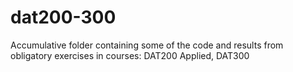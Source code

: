 # dat200-300
Accumulative folder containing some of the code and results from obligatory exercises in courses: DAT200 Applied, DAT300 

